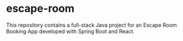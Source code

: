 # escape-room
This repository contains a full-stack Java project for an Escape Room Booking App developed with Spring Boot and React. 
